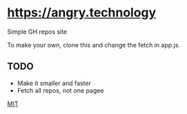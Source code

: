 # <https://angry.technology>

Simple GH repos site

To make your own, clone this and change the fetch in app.js.

## TODO

* Make it smaller and faster
* Fetch all repos, not one pagee

[MIT](./LICENSE.md)

